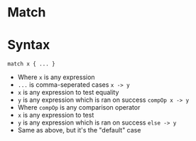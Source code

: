 # Match

# Syntax
`match x { ... }`
- Where `x` is any expression
- `...` is comma-seperated cases
`x -> y`
- `x` is any expression to test equality
- `y` is any expression which is ran on success
`compOp x -> y`
- Where `compOp` is any comparison operator
- `x` is any expression to test
- `y` is any expression which is ran on success
`else -> y`
- Same as above, but it's the "default" case
